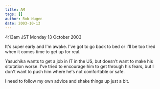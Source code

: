 ```yaml
---
title: AM
tags: []
author: Rob Nugen
date: 2003-10-13
---
```


<p class=date>4:13am JST Monday 13 October 2003</p>

<p>It's super early and I'm awake.  I've got to go back to bed or I'll
be too tired when it comes time to get up for real.</p>

<p>Yasuchika wants to get a job in IT in the US, but doesn't want to
make his situtation worse.  I've tried to encourage him to get through
his fears, but I don't want to push him where he's not comfortable or
safe.</p>

<p>I need to follow my own advice and shake things up just a bit.</p>
